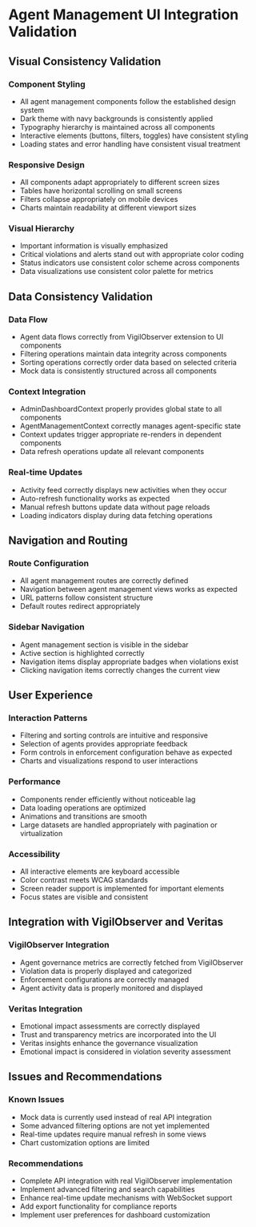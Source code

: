 # Agent Management UI Integration Validation

## Visual Consistency Validation

### Component Styling
- All agent management components follow the established design system
- Dark theme with navy backgrounds is consistently applied
- Typography hierarchy is maintained across all components
- Interactive elements (buttons, filters, toggles) have consistent styling
- Loading states and error handling have consistent visual treatment

### Responsive Design
- All components adapt appropriately to different screen sizes
- Tables have horizontal scrolling on small screens
- Filters collapse appropriately on mobile devices
- Charts maintain readability at different viewport sizes

### Visual Hierarchy
- Important information is visually emphasized
- Critical violations and alerts stand out with appropriate color coding
- Status indicators use consistent color scheme across components
- Data visualizations use consistent color palette for metrics

## Data Consistency Validation

### Data Flow
- Agent data flows correctly from VigilObserver extension to UI components
- Filtering operations maintain data integrity across components
- Sorting operations correctly order data based on selected criteria
- Mock data is consistently structured across all components

### Context Integration
- AdminDashboardContext properly provides global state to all components
- AgentManagementContext correctly manages agent-specific state
- Context updates trigger appropriate re-renders in dependent components
- Data refresh operations update all relevant components

### Real-time Updates
- Activity feed correctly displays new activities when they occur
- Auto-refresh functionality works as expected
- Manual refresh buttons update data without page reloads
- Loading indicators display during data fetching operations

## Navigation and Routing

### Route Configuration
- All agent management routes are correctly defined
- Navigation between agent management views works as expected
- URL patterns follow consistent structure
- Default routes redirect appropriately

### Sidebar Navigation
- Agent management section is visible in the sidebar
- Active section is highlighted correctly
- Navigation items display appropriate badges when violations exist
- Clicking navigation items correctly changes the current view

## User Experience

### Interaction Patterns
- Filtering and sorting controls are intuitive and responsive
- Selection of agents provides appropriate feedback
- Form controls in enforcement configuration behave as expected
- Charts and visualizations respond to user interactions

### Performance
- Components render efficiently without noticeable lag
- Data loading operations are optimized
- Animations and transitions are smooth
- Large datasets are handled appropriately with pagination or virtualization

### Accessibility
- All interactive elements are keyboard accessible
- Color contrast meets WCAG standards
- Screen reader support is implemented for important elements
- Focus states are visible and consistent

## Integration with VigilObserver and Veritas

### VigilObserver Integration
- Agent governance metrics are correctly fetched from VigilObserver
- Violation data is properly displayed and categorized
- Enforcement configurations are correctly managed
- Agent activity data is properly monitored and displayed

### Veritas Integration
- Emotional impact assessments are correctly displayed
- Trust and transparency metrics are incorporated into the UI
- Veritas insights enhance the governance visualization
- Emotional impact is considered in violation severity assessment

## Issues and Recommendations

### Known Issues
- Mock data is currently used instead of real API integration
- Some advanced filtering options are not yet implemented
- Real-time updates require manual refresh in some views
- Chart customization options are limited

### Recommendations
- Complete API integration with real VigilObserver implementation
- Implement advanced filtering and search capabilities
- Enhance real-time update mechanisms with WebSocket support
- Add export functionality for compliance reports
- Implement user preferences for dashboard customization
